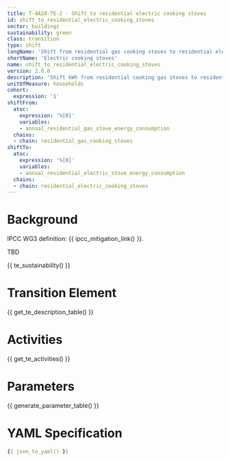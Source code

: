 ```yaml
---
title: T-4A2d-TE-2 - Shift to residential electric cooking stoves
id: shift_to_residential_electric_cooking_stoves
sector: buildings
sustainability: green
class: transition
type: shift
longName: 'Shift from residential gas cooking stoves to residential electric cooking stoves.'
shortName: 'Electric cooking stoves'
name: shift_to_residential_electric_cooking_stoves                
version: 2.0.0
description: 'Shift kWh from residential cooking gas stoves to residential electric cooking stoves in kWh to fullfill the need for cooking'
unitOfMeasure: households
cohort:
  expression: '1'
shiftFrom:
  atoc:
    expression: '%[0]'
    variables:
    - annual_residential_gas_stove_energy_consumption
  chains:
  - chain: residential_gas_cooking_stoves
shiftTo:
  atoc:
    expression: '%[0]'
    variables:
    - annual_residential_electric_stove_energy_consumption
  chains:
  - chain: residential_electric_cooking_stoves
---
```


# Background

IPCC WG3 definition: {{ ipcc_mitigation_link() }}.

TBD




{{ te_sustainability() }}

# Transition Element

{{ get_te_description_table() }}




# Activities

{{ get_te_activities() }}


# Parameters

{{ generate_parameter_table() }}


# YAML Specification

```yaml
{{ json_to_yaml() }}
```
